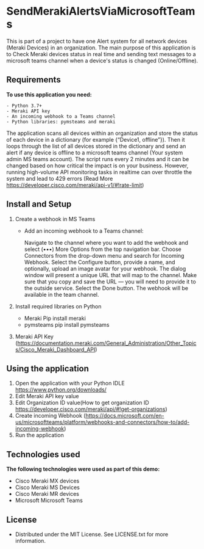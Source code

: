 # SendMerakiAlertsViaMicrosoftTeams
This is part of a project to have one Alert system for all network devices (Meraki Devices) in an organization. The main purpose of this application is to Check Meraki devices status in real time and sending text messages to a microsoft teams channel when a device's status is changed (Online/Offline).

## Requirements
 **To use this application you need:**
 
    - Python 3.7+
    - Meraki API key
    - An incoming webhook to a Teams channel
    - Python libraries: pymsteams and meraki

The application scans all devices within an organization and store the status of each device in a dictionary (for example {“Device1, offline”}). Then it loops through the list of all devices stored in the dictionary and send an alert if any device is offline to a microsoft teams channel (Your system admin MS teams account). The script runs every 2 minutes and it can be changed based on how critical the impact is on your business. However, running high-volume API monitoring tasks in realtime can over throttle the system and lead to 429 errors (Read More https://developer.cisco.com/meraki/api-v1/#!rate-limit)

## Install and Setup
1. Create a webhook in MS Teams

   - Add an incoming webhook to a Teams channel:

     Navigate to the channel where you want to add the webhook and select (•••) More Options from the top navigation bar.
     Choose Connectors from the drop-down menu and search for Incoming Webhook.
     Select the Configure button, provide a name, and optionally, upload an image avatar for your webhook.
     The dialog window will present a unique URL that will map to the channel. Make sure that you copy and save the URL — you will need to provide it to the outside service.
     Select the Done button. The webhook will be available in the team channel.
        
2. Install required libraries on Python
    -	Meraki
        Pip install meraki
    -	pymsteams
        pip install pymsteams

3. Meraki API Key (https://documentation.meraki.com/General_Administration/Other_Topics/Cisco_Meraki_Dashboard_API)

## Using the application
  1. Open the application with your Python IDLE https://www.python.org/downloads/
  2.	Edit Meraki API key value
  3.	Edit Organization ID value(How to get organization ID https://developer.cisco.com/meraki/api/#!get-organizations)
  4.	Create incoming Webhook (https://docs.microsoft.com/en-us/microsoftteams/platform/webhooks-and-connectors/how-to/add-incoming-webhook)
  5.	Run the application

## Technologies used
  **The following technologies were used as part of this demo:**

  -	Cisco Meraki MX devices
  -	Cisco Meraki MS Devices
  -	Cisco Meraki MR devices
  -	Microsoft Microsoft Teams

## License
- Distributed under the MIT License. See LICENSE.txt for more information.

